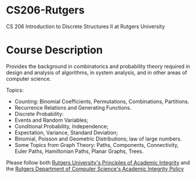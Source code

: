 # CS206-Rutgers

CS 206 Introduction to Discrete Structures II at Rutgers University

# Course Description

Provides the background in combinatorics and probability theory required in design and analysis of algorithms, in system analysis, and in other areas of computer science.

Topics:

* Counting: Binomial Coefficients, Permutations, Combinations, Partitions.
* Recurrence Relations and Generating Functions.
* Discrete Probability:
* Events and Random Variables;
* Conditional Probability, Independence;
* Expectation, Variance, Standard Deviation;
* Binomial, Poisson and Geometric Distributions; law of large numbers.
* Some Topics from Graph Theory: Paths, Components, Connectivity, Euler Paths, Hamiltonian Paths, Planar Graphs, Trees.


Please follow both [Rutgers University's Principles of Academic Integrity](http://academicintegrity.rutgers.edu/) and the [Rutgers Department of Computer Science's Academic Integrity Policy](https://www.cs.rutgers.edu/academics/undergraduate/academic-integrity-policy)
